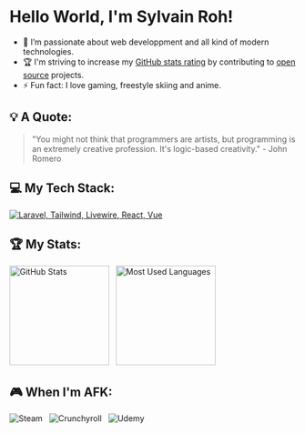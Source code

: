 # Hello World, I'm Sylvain Roh!


- 🌱 I’m passionate about web developpment and all kind of modern technologies.
- 🏆 I'm striving to increase my [GitHub stats rating](#🏆-my-stats) by contributing to [open source](https://opensource.com/resources/what-open-source) projects.
- ⚡ Fun fact: I love gaming, freestyle skiing and anime.

## 💡 A Quote:

> "You might not think that programmers are artists, but programming is an extremely creative profession. It's logic-based creativity." - John Romero

## 💻 My Tech Stack:

[![Laravel, Tailwind, Livewire, React, Vue](https://skillicons.dev/icons?i=laravel,react,vue,tailwind,nextjs,js,ts,php,vite,git,webpack,nodejs,docker,alpinejs,azure,bun,express,gitlab,linux,windows,md,mysql,notion,npm,nuxtjs,phpstorm,postman,py,sentry,svelte,terraform)](https://skillicons.dev)

## 🏆 My Stats:

<p>
    <img height=175 alt="GitHub Stats" src="https://github-readme-stats.vercel.app/api?username=rohsyl&show_icons=true&count_private=true&theme=dark" />&nbsp;&nbsp;
    <img height=175 alt="Most Used Languages" src="https://github-readme-stats.vercel.app/api/top-langs/?username=rohsyl&layout=compact&theme=dark" />&nbsp;&nbsp;
</p>

## 🎮 When I'm AFK:

![Steam](https://img.shields.io/badge/steam-%23000000.svg?style=for-the-badge&logo=steam&logoColor=white) &nbsp;
![Crunchyroll](https://img.shields.io/badge/Crunchyroll-F47521?style=for-the-badge&logo=crunchyroll&logoColor=white) &nbsp;
![Udemy](https://img.shields.io/badge/Udemy-A435F0?style=for-the-badge&logo=Udemy&logoColor=white)
